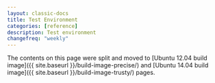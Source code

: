 ```yaml
---
layout: classic-docs
title: Test Environment
categories: [reference]
description: Test environment
changefreq: "weekly"
---
```


The contents on this page were split and moved to [Ubuntu 12.04 build image]({{ site.baseurl }}/build-image-precise/) and [Ubuntu 14.04 build image]({{ site.baseurl }}/build-image-trusty/) pages.
